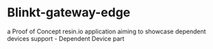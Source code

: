 # Blinkt-gateway-edge
a Proof of Concept resin.io application aiming to showcase dependent devices support - Dependent Device part 
